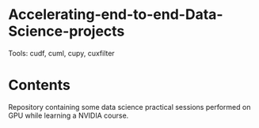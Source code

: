 # Accelerating-end-to-end-Data-Science-projects

Tools: cudf, cuml, cupy, cuxfilter

# Contents
Repository containing some data science practical sessions performed on GPU while learning a NVIDIA course.
